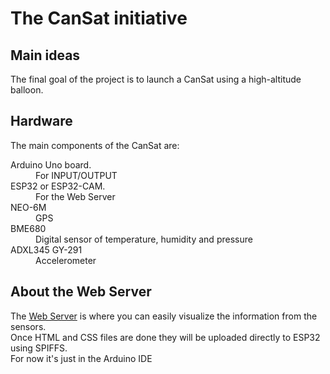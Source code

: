 # The CanSat initiative
## Main ideas
The final goal of the project is to launch a CanSat using a high-altitude balloon.
## Hardware
<p>The main components of the CanSat are:
<dl>
  <dt>Arduino Uno board.</dt>
  <dd>For INPUT/OUTPUT</dd>
  <dt>ESP32 or ESP32-CAM.</dt>
  <dd>For the Web Server</dd>
  <dt>NEO-6M</dt>
  <dd>GPS</dd>
  <dt>BME680</dt>
  <dd>Digital sensor of temperature, humidity and pressure</dd>
  <dt>ADXL345 GY-291</dt>
  <dd>Accelerometer</dd>
</dl>

## About the Web Server
The [Web Server](https://codepen.io/Diego-Baeza/pen/NWJVZRj) is where you can easily visualize the information from the sensors.
<br>
Once HTML and CSS files are done they will be uploaded directly to ESP32 using SPIFFS.
<br>
For now it's just in the Arduino IDE
